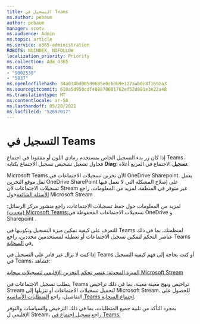 ```yaml
---
title: التسجيل في Teams
ms.author: pebaum
author: pebaum
manager: scotv
ms.audience: Admin
ms.topic: article
ms.service: o365-administration
ROBOTS: NOINDEX, NOFOLLOW
localization_priority: Priority
ms.collection: Adm_O365
ms.custom:
- "9002530"
- "5037"
ms.openlocfilehash: 34a034bd06599685e0cb0b9e127aab0c8f1691a3
ms.sourcegitcommit: 610a5d950cdf488870601762ef52d881e3e22a48
ms.translationtype: MT
ms.contentlocale: ar-SA
ms.lasthandoff: 05/28/2021
ms.locfileid: "52697017"
---
```

# <a name="recording-in-teams"></a>التسجيل في Teams

إذا كان زر  بدء التسجيل الخاص بمستخدم رمادي اللون أو مفقودا في اجتماع Teams، فحاول تشغيل تشخيص تسجيل الاجتماع بكتابة **Diag: تسجيل** الاجتماع في المربع أعلاه. 

Microsoft Teams الآن تخزين تسجيلات الاجتماعات في OneDrive Sharepoint. يعمل نقل موقع التخزين OneDrive SharePoint على إصلاح المشكلة التي لا تعمل فيها تسجيلات الاجتماعات لأن Stream غير متوفر في المنطقة. لمزيد من المعلومات، راجع [الأسئلة الشائعة](/stream/faq#which-regions-does-microsoft-stream-host-my-data-in)حول Microsoft Stream .

لمزيد من المعلومات حول حفظ تسجيلات الاجتماعات، راجع منشور مركز الرسائل: [(محدث) Microsoft Teams:](https://portal.microsoft.com/Adminportal/Home?ref=MessageCenter&id=MC222640)تسجيلات الاجتماعات المحفوظة في OneDrive و Sharepoint .

للتعرف على كيفية تمكين ميزة التسجيل وتكوينها في Teams لمنظمتك، بما في ذلك عناصر التحكم لتمكين تسجيل الاجتماعات أو تعطيله لمستخدمين محددين، راجع Teams في [السحابة.](/microsoftteams/cloud-recording) 

إذا كنت لا تزال غير قادر على التسجيل في Teams أو كنت بحاجة إلى فهم كيفية التسجيل في Teams، فشاهد: 

[الميزة المحدثة: عنصر تحكم التخزين الإقليمي لتسجيلات سحابة Microsoft Stream](https://admin.microsoft.com/AdminPortal/Home#/MessageCenter?id=MC214327)

يتطلب تسجيل الاجتماعات في Teams تراخيص ونهج معينة معينة، بما في ذلك تراخيص Stream لتحميل تسجيلات الاجتماعات أو تنزيلها إلى Microsoft Stream. للحصول على التفاصيل، راجع [المتطلبات الأساسية Teams اجتماع السحابة](/microsoftteams/cloud-recording#prerequisites-for-teams-cloud-meeting-recording).

بمجرد التأكد من تلبية جميع المتطلبات، بما في ذلك الترخيص والسياسات والتوفر الإقليمي ل Stream، راجع [تسجيل اجتماع في Teams.](https://support.office.com/article/34dfbe7f-b07d-4a27-b4c6-de62f1348c24) 